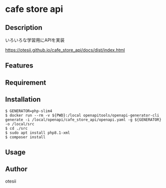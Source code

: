 # cafe store api
## Description
いろいろな学習用にAPIを実装

https://otesii.github.io/cafe_store_api/docs/dist/index.html

## Features

## Requirement

## Installation
```
$ GENERATOR=php-slim4
$ docker run --rm -v ${PWD}:/local openapitools/openapi-generator-cli generate -i /local/openapi/cafe_store_api/openapi.yaml -g ${GENERATOR} -o /local/src
$ cd ./src
$ sudo apt install php8.1-xml
$ composer install
```

## Usage

## Author
otesii
